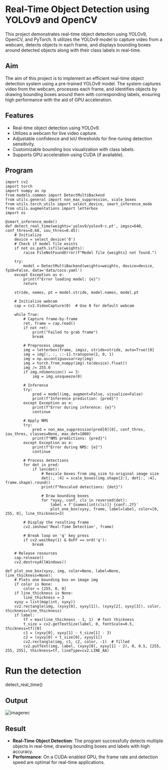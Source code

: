 # Real-Time Object Detection using YOLOv9 and OpenCV

This project demonstrates real-time object detection using YOLOv9, OpenCV, and PyTorch. It utilizes the YOLOv9 model to capture video from a webcam, detects objects in each frame, and displays bounding boxes around detected objects along with their class labels in real-time.

## Aim

The aim of this project is to implement an efficient real-time object detection system using a pre-trained YOLOv9 model. The system captures video from the webcam, processes each frame, and identifies objects by drawing bounding boxes around them with corresponding labels, ensuring high performance with the aid of GPU acceleration.

## Features

- Real-time object detection using YOLOv9.
- Utilizes a webcam for live video capture.
- Adjustable confidence and IoU thresholds for fine-tuning detection sensitivity.
- Customizable bounding box visualization with class labels.
- Supports GPU acceleration using CUDA (if available).
## Program
```
import cv2
import torch
import numpy as np
from models.common import DetectMultiBackend
from utils.general import non_max_suppression, scale_boxes
from utils.torch_utils import select_device, smart_inference_mode
from utils.augmentations import letterbox
import os

@smart_inference_mode()
def detect_real_time(weights='yolov9/yolov9-c.pt', imgsz=640, conf_thres=0.60, iou_thres=0.45):
    # Initialize
    device = select_device('0')
    # Check if model file exists
    if not os.path.isfile(weights):
        raise FileNotFoundError(f"Model file {weights} not found.")
    
    try:
        model = DetectMultiBackend(weights=weights, device=device, fp16=False, data='data/coco.yaml')
    except Exception as e:
        print(f"Error loading model: {e}")
        return

    stride, names, pt = model.stride, model.names, model.pt

    # Initialize webcam
    cap = cv2.VideoCapture(0)  # Use 0 for default webcam

    while True:
        # Capture frame-by-frame
        ret, frame = cap.read()
        if not ret:
            print("Failed to grab frame")
            break

        # Preprocess image
        img = letterbox(frame, imgsz, stride=stride, auto=True)[0]
        img = img[:, :, ::-1].transpose(2, 0, 1)
        img = np.ascontiguousarray(img)
        img = torch.from_numpy(img).to(device).float()
        img /= 255.0
        if img.ndimension() == 3:
            img = img.unsqueeze(0)

        # Inference
        try:
            pred = model(img, augment=False, visualize=False)
            print(f"Inference prediction: {pred}")
        except Exception as e:
            print(f"Error during inference: {e}")
            continue

        # Apply NMS
        try:
            pred = non_max_suppression(pred[0][0], conf_thres, iou_thres, classes=None, max_det=1000)
            print(f"NMS predictions: {pred}")
        except Exception as e:
            print(f"Error during NMS: {e}")
            continue

        # Process detections
        for det in pred:
            if len(det):
                # Rescale boxes from img_size to original image size
                det[:, :4] = scale_boxes(img.shape[2:], det[:, :4], frame.shape).round()
                print(f"Rescaled detections: {det}")

                # Draw bounding boxes
                for *xyxy, conf, cls in reversed(det):
                    label = f'{names[int(cls)]} {conf:.2f}'
                    plot_one_box(xyxy, frame, label=label, color=[0, 255, 0], line_thickness=3)

        # Display the resulting frame
        cv2.imshow('Real-Time Detection', frame)

        # Break loop on 'q' key press
        if cv2.waitKey(1) & 0xFF == ord('q'):
            break

    # Release resources
    cap.release()
    cv2.destroyAllWindows()

def plot_one_box(xyxy, img, color=None, label=None, line_thickness=None):
    # Plots one bounding box on image img
    if color is None:
        color = [255, 0, 0]
    if line_thickness is None:
        line_thickness = 3
    xyxy = list(map(int, xyxy))
    cv2.rectangle(img, (xyxy[0], xyxy[1]), (xyxy[2], xyxy[3]), color, thickness=line_thickness)
    if label:
        tf = max(line_thickness - 1, 1)  # font thickness
        t_size = cv2.getTextSize(label, 0, fontScale=0.5, thickness=tf)[0]
        c1 = (xyxy[0], xyxy[1] - t_size[1] - 3)
        c2 = (xyxy[0] + t_size[0], xyxy[1])
        cv2.rectangle(img, c1, c2, color, -1)  # filled
        cv2.putText(img, label, (xyxy[0], xyxy[1] - 2), 0, 0.5, [255, 255, 255], thickness=tf, lineType=cv2.LINE_AA)
```
# Run the detection
detect_real_time()

## Output
![imagerec](https://github.com/user-attachments/assets/db2bcd69-1cfc-4fdd-afdb-ed357e966457)

## Result

- **Real-Time Object Detection**: The program successfully detects multiple objects in real-time, drawing bounding boxes and labels with high accuracy.
- **Performance**: On a CUDA-enabled GPU, the frame rate and detection speed are optimal for real-time applications.
